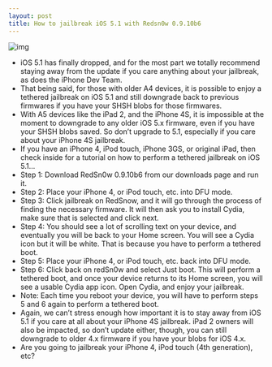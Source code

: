 ```yaml
---
layout: post
title: How to jailbreak iOS 5.1 with Redsn0w 0.9.10b6
---
```

![img](http://media.idownloadblog.com/wp-content/uploads/2012/03/iOS-5.1-jailbreak-e1331217859299.jpg)
* iOS 5.1 has finally dropped, and for the most part we totally recommend staying away from the update if you care anything about your jailbreak, as does the iPhone Dev Team.
* That being said, for those with older A4 devices, it is possible to enjoy a tethered jailbreak on iOS 5.1 and still downgrade back to previous firmwares if you have your SHSH blobs for those firmwares.
* With A5 devices like the iPad 2, and the iPhone 4S, it is impossible at the moment to downgrade to any older iOS 5.x firmware, even if you have your SHSH blobs saved. So don’t upgrade to 5.1, especially if you care about your iPhone 4S jailbreak.
* If you have an iPhone 4, iPod touch, iPhone 3GS, or original iPad, then check inside for a tutorial on how to perform a tethered jailbreak on iOS 5.1…
* Step 1: Download RedSn0w 0.9.10b6 from our downloads page and run it.
* Step 2: Place your iPhone 4, or iPod touch, etc. into DFU mode.
* Step 3: Click jailbreak on RedSnow, and it will go through the process of finding the necessary firmware. It will then ask you to install Cydia, make sure that is selected and click next.
* Step 4: You should see a lot of scrolling text on your device, and eventually you will be back to your Home screen. You will see a Cydia icon but it will be white. That is because you have to perform a tethered boot.
* Step 5: Place your iPhone 4, or iPod touch, etc. back into DFU mode.
* Step 6: Click back on redSn0w and select Just boot. This will perform a tethered boot, and once your device returns to its Home screen, you will see a usable Cydia app icon. Open Cydia, and enjoy your jailbreak.
* Note: Each time you reboot your device, you will have to perform steps 5 and 6 again to perform a tethered boot.
* Again, we can’t stress enough how important it is to stay away from iOS 5.1 if you care at all about your iPhone 4S jailbreak. iPad 2 owners will also be impacted, so don’t update either, though, you can still downgrade to older 4.x firmware if you have your blobs for iOS 4.x.
* Are you going to jailbreak your iPhone 4, iPod touch (4th generation), etc?

